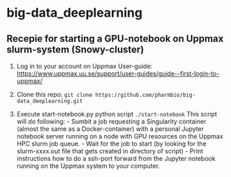 # big-data_deeplearning

## Recepie for starting a GPU-notebook on Uppmax slurm-system (Snowy-cluster)

1. Log in to your account on Uppmax
   User-guide: https://www.uppmax.uu.se/support/user-guides/guide--first-login-to-uppmax/

2. Clone this repo:
   `git clone https://github.com/pharmbio/big-data_deeplearning.git`

3. Execute start-notebook.py python script
   `./start-notebook`
    This script will do following:
        - Sumbit a job requesting a Singularity container (almost the same as a Docker-container) with a personal Jupyter notebook server running on a node with GPU resources on the Uppmax HPC slurm job queue.
        - Wait for the job to start (by looking for the slurm-xxxx.out file that gets created in directory of script)
        - Print instructions how to do a ssh-port forward from the Jupyter notebook running on the Uppmax system to your computer.